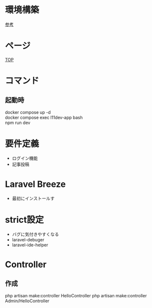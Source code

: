# 環境構築
[参考](https://qiita.com/hitotch/items/2e816bc1423d00562dc2)

# ページ
[TOP](http://localhost)

# コマンド
## 起動時
docker compose up -d  
docker compose exec l11dev-app bash  
npm run dev  

# 要件定義
- ログイン機能
- 記事投稿

# Laravel Breeze
- 最初にインストールす

# strict設定
- バグに気付きやすくなる
- laravel-debuger
- laravel-ide-helper

# Controller
## 作成
php artisan make:controller HelloController
php artisan make:controller Admin/HelloController